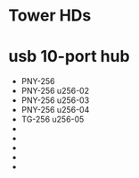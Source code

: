 


# Tower HDs



# usb 10-port hub

* PNY-256
* PNY-256  u256-02
* PNY-256  u256-03
* PNY-256  u256-04
* TG-256   u256-05
* 
* 
* 
* 
* 


